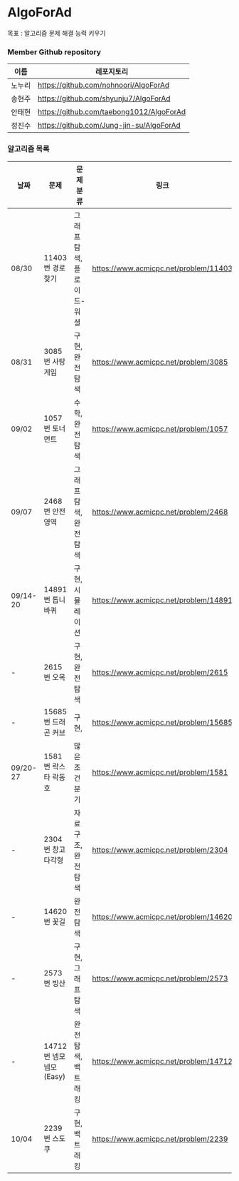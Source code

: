 # AlgoForAd
목표 : 알고리즘 문제 해결 능력 키우기

### Member Github repository
|이름|레포지토리|
|------|---|
|노누리|https://github.com/nohnoori/AlgoForAd|
|송현주|https://github.com/shyunju7/AlgoForAd|
|안태현|https://github.com/taebong1012/AlgoForAd|
|정진수|https://github.com/Jung-jin-su/AlgoForAd|

### 알고리즘 목록

| 날짜       | 문제                | 문제 분류           |링크| 티어   |
|----------|-------------------|-----------------|---|------|
| 08/30    | 11403번 경로 찾기      | 그래프 탐색, 플로이드-워셜 |https://www.acmicpc.net/problem/11403| ![](https://d2gd6pc034wcta.cloudfront.net/tier/10.svg) |
| 08/31    | 3085번 사탕 게임       | 구현, 완전탐색        |https://www.acmicpc.net/problem/3085| ![](https://d2gd6pc034wcta.cloudfront.net/tier/9.svg) |
| 09/02    | 1057번 토너먼트        | 수학, 완전탐색        |https://www.acmicpc.net/problem/1057| ![](https://d2gd6pc034wcta.cloudfront.net/tier/8.svg) |
| 09/07    | 2468번 안전 영역       | 그래프 탐색, 완전탐색    |https://www.acmicpc.net/problem/2468| ![](https://d2gd6pc034wcta.cloudfront.net/tier/10.svg) |
| 09/14-20 | 14891번 톱니바퀴       | 구현, 시뮬레이션       |https://www.acmicpc.net/problem/14891| ![](https://d2gd6pc034wcta.cloudfront.net/tier/11.svg) |
| -        | 2615번 오목          | 구현, 완전탐색        |https://www.acmicpc.net/problem/2615| ![](https://d2gd6pc034wcta.cloudfront.net/tier/10.svg) |
| -        | 15685번 드래곤 커브     | 구현,             |https://www.acmicpc.net/problem/15685| ![](https://d2gd6pc034wcta.cloudfront.net/tier/12.svg) |
| 09/20-27 | 1581번 락스타 락동호     | 많은 조건 분기        |https://www.acmicpc.net/problem/1581| ![](https://d2gd6pc034wcta.cloudfront.net/tier/12.svg) |
| -        | 2304번 창고 다각형      | 자료구조, 완전탐색      |https://www.acmicpc.net/problem/2304| ![](https://d2gd6pc034wcta.cloudfront.net/tier/9.svg) |
| -        | 14620번 꽃길         | 완전탐색            |https://www.acmicpc.net/problem/14620| ![](https://d2gd6pc034wcta.cloudfront.net/tier/9.svg) |
| -        | 2573번 빙산          | 구현, 그래프 탐색      |https://www.acmicpc.net/problem/2573| ![](https://d2gd6pc034wcta.cloudfront.net/tier/12.svg) |
| -        | 14712번 넴모넴모(Easy) | 완전탐색, 백트래킹      |https://www.acmicpc.net/problem/14712| ![](https://d2gd6pc034wcta.cloudfront.net/tier/10.svg) |
| 10/04    | 2239번 스도쿠         | 구현, 백트래킹        |https://www.acmicpc.net/problem/2239| ![](https://d2gd6pc034wcta.cloudfront.net/tier/12.svg)|
